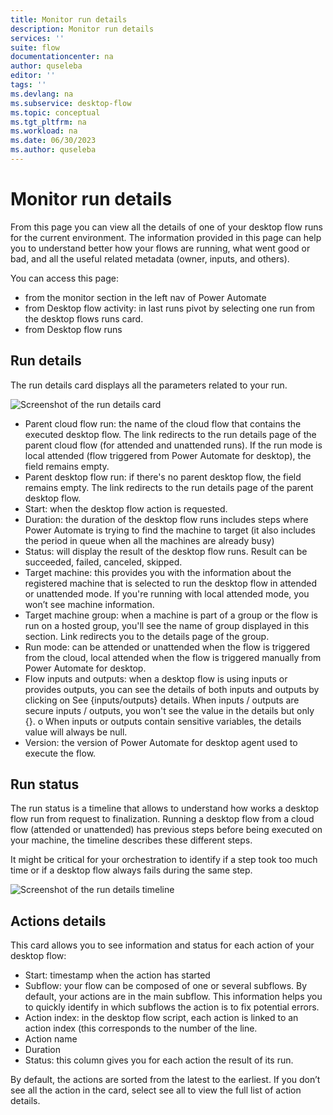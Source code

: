 ```yaml
---
title: Monitor run details
description: Monitor run details
services: ''
suite: flow
documentationcenter: na
author: quseleba
editor: ''
tags: ''
ms.devlang: na
ms.subservice: desktop-flow
ms.topic: conceptual
ms.tgt_pltfrm: na
ms.workload: na
ms.date: 06/30/2023
ms.author: quseleba
---
```


# Monitor run details 

From this page you can view all the details of one of your desktop flow runs for the current environment.
The information provided in this page can help you to understand better how your flows are running, what went good or bad, and all the useful related metadata (owner, inputs, and others).

You can access this page:
- from the monitor section in the left nav of Power Automate
- from Desktop flow activity: in last runs pivot by selecting one run from the desktop flows runs card.
- from Desktop flow runs

## Run details

The run details card displays all the parameters related to your run.

  ![Screenshot of the run details card](media/run-details-card.png)

- Parent cloud flow run: the name of the cloud flow that contains the executed desktop flow. The link redirects to the run details page of the parent cloud flow (for attended and unattended runs). If the run mode is local attended (flow triggered from Power Automate for desktop), the field remains empty.
- Parent desktop flow run: if there's no parent desktop flow, the field remains empty. The link redirects to the run details page of the parent desktop flow.
- Start: when the desktop flow action is requested.
- Duration: the duration of the desktop flow runs includes steps where Power Automate is trying to find the machine to target (it also includes the period in queue when all the machines are already busy)
- Status: will display the result of the desktop flow runs. Result can be succeeded, failed, canceled, skipped.
- Target machine: this provides you with the information about the registered machine that is selected to run the desktop flow in attended or unattended mode. If you're running with local attended mode, you won’t see machine information.
- Target machine group: when a machine is part of a group or the flow is run on a hosted group, you'll see the name of group displayed in this section. Link redirects you to the details page of the group.
- Run mode: can be attended or unattended when the flow is triggered from the cloud, local attended when the flow is triggered manually from Power Automate for desktop.
- Flow inputs and outputs: when a desktop flow is using inputs or provides outputs, you can see the details of both inputs and outputs by clicking on See {inputs/outputs} details. When inputs / outputs are secure inputs / outputs, you won't see the value in the details but only {}. o	When inputs or outputs contain sensitive variables, the details value will always be null. 
- Version: the version of Power Automate for desktop agent used to execute the flow.

## Run status

The run status is a timeline that allows to understand how works a desktop flow run from request to finalization. Running a desktop flow from a cloud flow (attended or unattended) has previous steps before being executed on your machine, the timeline describes these different steps.

It might be critical for your orchestration to identify if a step took too much time or if a desktop flow always fails during the same step.

  ![Screenshot of the run details timeline](media/Run-details-timeline.png)
  

## Actions details 
This card allows you to see information and status for each action of your desktop flow:
- Start: timestamp when the action has started
- Subflow: your flow can be composed of one or several subflows. By default, your actions are in the main subflow. This information helps you to quickly identify in which subflows the action is to fix potential errors.
- Action index: in the desktop flow script, each action is linked to an action index (this corresponds to the number of the line.
- Action name
- Duration
- Status: this column gives you for each action the result of its run. 

By default, the actions are sorted from the latest to the earliest. If you don’t see all the action in the card, select see all to view the full list of action details.






